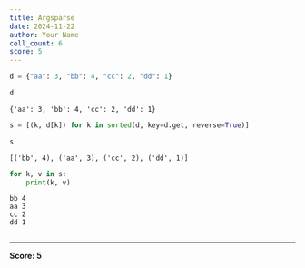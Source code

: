 ```yaml
---
title: Argsparse
date: 2024-11-22
author: Your Name
cell_count: 6
score: 5
---
```


```python
d = {"aa": 3, "bb": 4, "cc": 2, "dd": 1}
```


```python
d
```




    {'aa': 3, 'bb': 4, 'cc': 2, 'dd': 1}




```python
s = [(k, d[k]) for k in sorted(d, key=d.get, reverse=True)]
```


```python
s
```




    [('bb', 4), ('aa', 3), ('cc', 2), ('dd', 1)]




```python
for k, v in s:
    print(k, v)
```

    bb 4
    aa 3
    cc 2
    dd 1



```python

```


---
**Score: 5**

